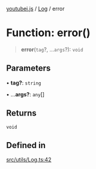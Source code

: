 [youtubei.js](../../../README.md) / [Log](../README.md) / error

# Function: error()

> **error**(`tag`?, ...`args`?): `void`

## Parameters

• **tag?**: `string`

• ...**args?**: `any`[]

## Returns

`void`

## Defined in

[src/utils/Log.ts:42](https://github.com/LuanRT/YouTube.js/blob/4729016fb98e7045ee4043857be7eef780c01e35/src/utils/Log.ts#L42)

